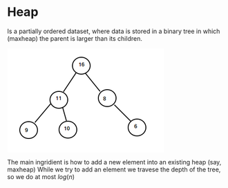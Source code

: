

# Heap 

Is a partially ordered dataset, 
where data is stored in a binary tree in which (maxheap) the parent is larger than
its children. 

<img align="center" src="maxheap.png"/>

<style TYPE="text/css">code.has-jax {font: inherit; font-size: 100%; background: inherit; border: inherit;} </style>
The main ingridient is how to add a new element into an existing heap (say, maxheap)
While we try to add an element we travese the depth of the tree, so we do at most $log(n)$


